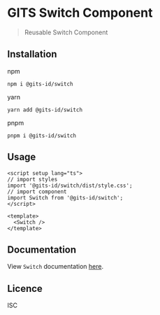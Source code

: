 # GITS Switch Component

> Reusable Switch Component

## Installation

npm

```
npm i @gits-id/switch
```

yarn

```
yarn add @gits-id/switch
```

pnpm

```
pnpm i @gits-id/switch
```

## Usage

```vue
<script setup lang="ts">
// import styles
import '@gits-id/switch/dist/style.css';
// import component
import Switch from '@gits-id/switch';
</script>

<template>
  <Switch />
</template>
```

## Documentation

View `Switch` documentation [here](https://gits-ui.web.app/?path=/story/components-switch--default).

## Licence

ISC
